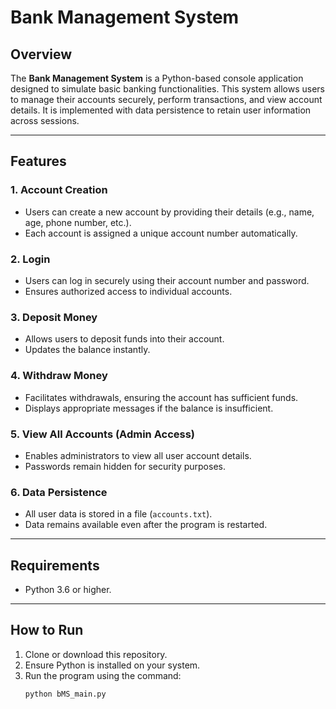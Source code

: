 # Bank Management System

## Overview

The **Bank Management System** is a Python-based console application designed to simulate basic banking functionalities. This system allows users to manage their accounts securely, perform transactions, and view account details. It is implemented with data persistence to retain user information across sessions.

---

## Features

### 1. **Account Creation**
- Users can create a new account by providing their details (e.g., name, age, phone number, etc.).
- Each account is assigned a unique account number automatically.

### 2. **Login**
- Users can log in securely using their account number and password.
- Ensures authorized access to individual accounts.

### 3. **Deposit Money**
- Allows users to deposit funds into their account.
- Updates the balance instantly.

### 4. **Withdraw Money**
- Facilitates withdrawals, ensuring the account has sufficient funds.
- Displays appropriate messages if the balance is insufficient.

### 5. **View All Accounts (Admin Access)**
- Enables administrators to view all user account details.
- Passwords remain hidden for security purposes.

### 6. **Data Persistence**
- All user data is stored in a file (`accounts.txt`).
- Data remains available even after the program is restarted.

---

## Requirements

- Python 3.6 or higher.

---

## How to Run

1. Clone or download this repository.
2. Ensure Python is installed on your system.
3. Run the program using the command:
   ```bash
   python bMS_main.py
